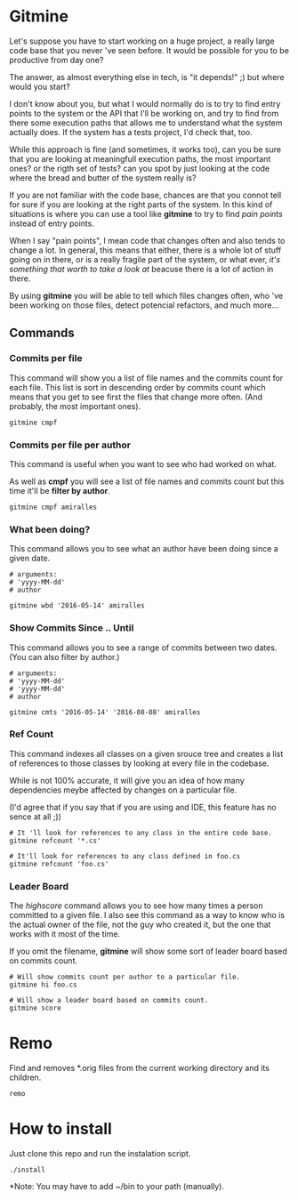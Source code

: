 # Gitmine
Let's suppose you have to start working on a huge project, a really 
large code base that you never 've seen before. 
It would be possible for you to be productive from day one?

The answer, as almost everything else in tech, is "it depends!" ;) but where would you start? 

I don't know about you, but what I would normally do is to try to find 
entry points to the system or the API that I'll be working on, and try to find
from there some execution paths that allows me to understand what the system actually 
does. If the system has a tests project, I'd check that, too. 

While this approach is fine (and sometimes, it works too), can you be sure that you are 
looking at meaningfull execution paths, the most important ones? or the rigth set of tests? 
can you spot by just looking at the code where the bread and butter 
of the system really is?

If you are not familiar with the code base, chances are that you connot tell for sure if you are
looking at the right parts of the system. In this kind of situations is where you can use a tool
like **gitmine** to try to find *pain points* instead of entry points.

When I say "pain points", I mean code that changes often and also tends to 
change a lot. In general, this means that either, there is a whole lot 
of stuff going on in there, or is a really fragile part of the system, 
or what ever, *it's something that worth to take a look at* beacuse there
is a lot of action in there.

By using **gitmine** you will be able to tell which files changes 
often, who 've been working on those files, detect potencial refactors, 
and much more...

## Commands
### Commits per file
This command will show you a list of file names and the commits count for each
file. This list is sort in descending order by commits count which means that 
you get to see first the files that change more often. (And probably, 
the most important ones).

```
gitmine cmpf
```

### Commits per file per author
This command is useful when you want to see who had worked on 
what. 

As well as **cmpf** you will see a list of file names and commits count 
but this time it'll be **filter by author**.

```
gitmine cmpf amiralles
```
### What been doing?
This command allows you to see what an author have been doing since a
given date.

```
# arguments:
# 'yyyy-MM-dd'
# author

gitmine wbd '2016-05-14' amiralles

```

### Show Commits Since .. Until
This command allows you to see a range of commits between two dates.
(You can also filter by author.)

```
# arguments:
# 'yyyy-MM-dd'
# 'yyyy-MM-dd'
# author

gitmine cmts '2016-05-14' '2016-08-08' amiralles

```

### Ref Count
This command indexes all classes on a given srouce tree and creates a list
of references to those classes by looking at every file in the codebase.

While is not 100% accurate, it will give you an
idea of how many dependencies meybe affected by changes on a particular file.

(I'd agree that if you say that if you are using and IDE, this feature has no sence at all ;))

```
# It 'll look for references to any class in the entire code base.
gitmine refcount '*.cs'

# It'll look for references to any class defined in foo.cs
gitmine refcount 'foo.cs'
```

### Leader Board
The *highscore* command allows you to see how many times a person committed to a given file. I
also see this command as a way to know who is the actual owner of the file, not the
guy who created it, but the one that works with it most of the time.

If you omit the filename, **gitmine** will show some sort of leader board based on
commits count.

```
# Will show commits count per author to a particular file.
gitmine hi foo.cs
```

```
# Will show a leader board based on commits count.
gitmine score
```

# Remo
Find and removes \*.orig files from the current working directory and 
its children.
```
remo
```



# How to install
Just clone this repo and run the instalation script.
```
./install
```
\*Note: You may have to add ~/bin to your path (manually).
